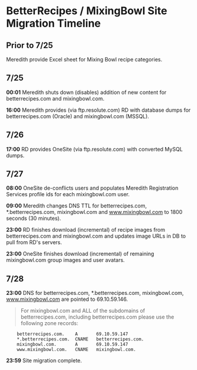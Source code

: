 BetterRecipes / MixingBowl Site Migration Timeline
==================================================

Prior to 7/25
-------------

Meredith provide Excel sheet for Mixing Bowl recipe categories.

7/25
----

**00:01** Meredith shuts down (disables) addition of new content for betterrecipes.com and mixingbowl.com.

**16:00** Meredith provides (via ftp.resolute.com) RD with database dumps for betterrecipes.com (Oracle) and mixingbowl.com (MSSQL).

7/26
----

**17:00** RD provides OneSite (via ftp.resolute.com) with converted MySQL dumps.

7/27
----

**08:00** OneSite de-conflicts users and populates Meredith Registration Services profile ids for each mixingbowl.com user.

**09:00** Meredith changes DNS TTL for betterrecipes.com, *.betterrecipes.com, mixingbowl.com and www.mixingbowl.com to 1800 seconds (30 minutes).

**23:00** RD finishes download (incremental) of recipe images from betterrecipes.com and mixingbowl.com and updates image URLs in DB to pull from RD's servers.

**23:00** OneSite finishes download (incremental) of remaining mixingbowl.com group images and user avatars.

7/28
----

**23:00** DNS for betterrecipes.com, *.betterrecipes.com, mixingbowl.com, www.mixingbowl.com are pointed to 69.10.59.146.
  > For mixingbowl.com and ALL of the subdomains of betterrecipes.com, including betterrecipes.com please use the following zone records:

        betterrecipes.com.    A       69.10.59.147
        *.betterrecipes.com.  CNAME   betterrecipes.com.
        mixingbowl.com.       A       69.10.59.147
        www.mixingbowl.com.   CNAME   mixingbowl.com.

**23:59** Site migration complete.


